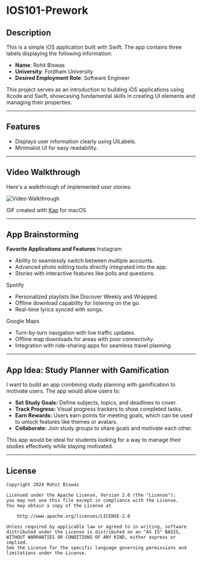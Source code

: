 # IOS101-Prework

## Description
This is a simple iOS application built with Swift. The app contains three labels displaying the following information:
- **Name**: Rohit Biswas
- **University**: Fordham University
- **Desired Employment Role**: Software Engineer

This project serves as an introduction to building iOS applications using Xcode and Swift, showcasing fundamental skills in creating UI elements and managing their properties.

---

## Features
- Displays user information clearly using UILabels.
- Minimalist UI for easy readability.

---

## Video Walkthrough

Here's a walkthrough of implemented user stories:

<img src='https://i.imgur.com/bTOLS7L.gif' title='Video Walkthrough' width='' alt='Video Walkthrough' />

GIF created with [Kap](https://getkap.co/) for macOS

---

## App Brainstorming
**Favorite Applications and Features**
Instagram
- Ability to seamlessly switch between multiple accounts.
- Advanced photo editing tools directly integrated into the app.
- Stories with interactive features like polls and questions.

Spotify
- Personalized playlists like Discover Weekly and Wrapped.
- Offline download capability for listening on the go.
- Real-time lyrics synced with songs.

Google Maps
- Turn-by-turn navigation with live traffic updates.
- Offline map downloads for areas with poor connectivity.
- Integration with ride-sharing apps for seamless travel planning.

---

## App Idea: Study Planner with Gamification
I want to build an app combining study planning with gamification to motivate users. The app would allow users to:
- **Set Study Goals:** Define subjects, topics, and deadlines to cover.
- **Track Progress:** Visual progress trackers to show completed tasks.
- **Earn Rewards:** Users earn points for meeting goals, which can be used to unlock features like themes or avatars.
- **Collaborate:** Join study groups to share goals and motivate each other.

This app would be ideal for students looking for a way to manage their studies effectively while staying motivated.

---

## License

    Copyright 2024 Rohit Biswas

    Licensed under the Apache License, Version 2.0 (the "License");
    you may not use this file except in compliance with the License.
    You may obtain a copy of the License at

        http://www.apache.org/licenses/LICENSE-2.0

    Unless required by applicable law or agreed to in writing, software
    distributed under the License is distributed on an "AS IS" BASIS,
    WITHOUT WARRANTIES OR CONDITIONS OF ANY KIND, either express or implied.
    See the License for the specific language governing permissions and
    limitations under the License.
